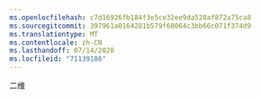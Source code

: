 ```yaml
---
ms.openlocfilehash: c7d16926fb184f3e5ce32ee9da528af872a75ca8
ms.sourcegitcommit: 397961a0164281b579f68064c3bb66c071f374d9
ms.translationtype: MT
ms.contentlocale: zh-CN
ms.lasthandoff: 07/14/2020
ms.locfileid: "71139186"
---
```

二维